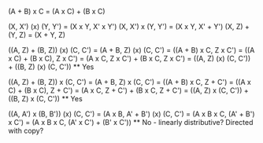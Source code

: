 
(A + B) x C = (A x C) + (B x C)

(X, X') (x) (Y, Y') = (X x Y, X' x Y')
(X, X') x (Y, Y') = (X x Y, X' + Y')
(X, Z) + (Y, Z) = (X + Y, Z)

((A, Z) + (B, Z)) (x) (C, C') 
= (A + B, Z) (x) (C, C')
= ((A + B) x C, Z x C')
= ((A x C) + (B x C), Z x C')
= (A x C, Z x C') + (B x C, Z x C')
= ((A, Z) (x) (C, C')) + ((B, Z) (x) (C, C'))
** Yes

((A, Z) + (B, Z)) x (C, C')
= (A + B, Z) x (C, C')
= ((A + B) x C, Z + C')
= ((A x C) + (B x C), Z + C')
= (A x C, Z + C') + (B x C, Z + C')
= ((A, Z) x (C, C')) + ((B, Z) x (C, C'))
** Yes

((A, A') x (B, B')) (x) (C, C')
= (A x B, A' + B') (x) (C, C')
= (A x B x C, (A' + B') x C')
= (A x B x C, (A' x C') + (B' x C'))
** No - linearly distributive? Directed with copy?
